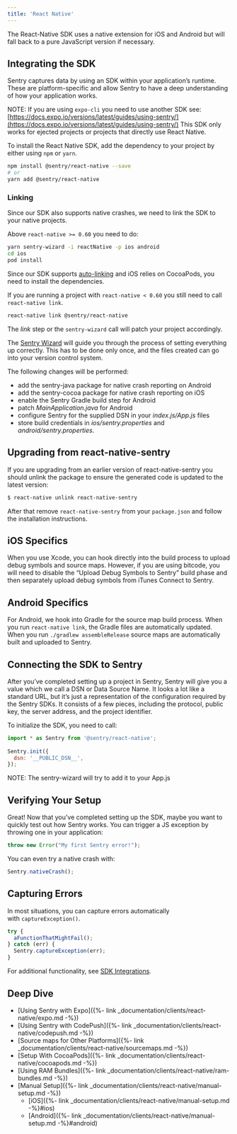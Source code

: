 ```yaml
---
title: 'React Native'
---
```


The React-Native SDK uses a native extension for iOS and Android but will fall back to a pure JavaScript version if necessary.

<!-- WIZARD -->
## Integrating the SDK

Sentry captures data by using an SDK within your application’s runtime. These are platform-specific and allow Sentry to have a deep understanding of how your application works.

NOTE: If you are using `expo-cli` you need to use another SDK see: [https://docs.expo.io/versions/latest/guides/using-sentry/](https://docs.expo.io/versions/latest/guides/using-sentry/)
This SDK only works for ejected projects or projects that directly use React Native.

To install the React Native SDK, add the dependency to your project by either using `npm` or `yarn`.

```bash
npm install @sentry/react-native --save
# or
yarn add @sentry/react-native
```

### Linking

Since our SDK also supports native crashes, we need to link the SDK to your native projects.

Above `react-native >= 0.60` you need to do:

```bash
yarn sentry-wizard -i reactNative -p ios android
cd ios
pod install
```

Since our SDK supports [auto-linking](https://github.com/react-native-community/cli/blob/master/docs/autolinking.md) and iOS relies on CocoaPods, you need to install the dependencies.

If you are running a project with `react-native < 0.60` you still need to call `react-native link`.

```bash
react-native link @sentry/react-native
```

The *link* step or the `sentry-wizard` call will patch your project accordingly. 

The [Sentry Wizard](https://github.com/getsentry/sentry-wizard) will guide you through the process of setting everything up correctly. This has to be done only once, and the files created can go into your version control system.

The following changes will be performed:

- add the sentry-java package for native crash reporting on Android
- add the sentry-cocoa package for native crash reporting on iOS
- enable the Sentry Gradle build step for Android
- patch *_MainApplication.java_* for Android
- configure Sentry for the supplied DSN in your *_index.js/App.js_* files
- store build credentials in *_ios/sentry.properties_* and *_android/sentry.properties_*.

<!-- ENDWIZARD -->

## Upgrading from react-native-sentry

If you are upgrading from an earlier version of react-native-sentry you should unlink the package to ensure the generated code is updated to the latest version:

```bash
$ react-native unlink react-native-sentry
```

After that remove `react-native-sentry` from your `package.json` and follow the installation instructions.

## iOS Specifics

When you use Xcode, you can hook directly into the build process to upload debug symbols and source maps. However, if you are using bitcode, you will need to disable the “Upload Debug Symbols to Sentry” build phase and then separately upload debug symbols from iTunes Connect to Sentry.

## Android Specifics

For Android, we hook into Gradle for the source map build process. When you run `react-native link`, the Gradle files are automatically updated. When you run `./gradlew assembleRelease` source maps are automatically built and uploaded to Sentry.

<!-- WIZARD -->
## Connecting the SDK to Sentry

After you’ve completed setting up a project in Sentry, Sentry will give you a value which we call a DSN or Data Source Name. It looks a lot like a standard URL, but it’s just a representation of the configuration required by the Sentry SDKs. It consists of a few pieces, including the protocol, public key, the server address, and the project identifier.

To initialize the SDK, you need to call:

```javascript
import * as Sentry from '@sentry/react-native';
    
Sentry.init({ 
  dsn: '__PUBLIC_DSN__', 
});
```

NOTE: The sentry-wizard will try to add it to your App.js

## Verifying Your Setup

Great! Now that you’ve completed setting up the SDK, maybe you want to quickly test out how Sentry works. You can trigger a JS exception by throwing one in your application:

```javascript
throw new Error("My first Sentry error!");
```

You can even try a native crash with:

```javascript
Sentry.nativeCrash();
```
<!-- ENDWIZARD -->

## Capturing Errors

In most situations, you can capture errors automatically with `captureException()`.

```javascript
try { 
  aFunctionThatMightFail();
} catch (err) { 
  Sentry.captureException(err);
}
```

For additional functionality, see [SDK Integrations](https://docs.sentry.io/platforms/javascript/#sdk-integrations).

## Deep Dive

-   [Using Sentry with Expo]({%- link _documentation/clients/react-native/expo.md -%})
-   [Using Sentry with CodePush]({%- link _documentation/clients/react-native/codepush.md -%})
-   [Source maps for Other Platforms]({%- link _documentation/clients/react-native/sourcemaps.md -%})
-   [Setup With CocoaPods]({%- link _documentation/clients/react-native/cocoapods.md -%})
-   [Using RAM Bundles]({%- link _documentation/clients/react-native/ram-bundles.md -%})
-   [Manual Setup]({%- link _documentation/clients/react-native/manual-setup.md -%})
    -   [iOS]({%- link _documentation/clients/react-native/manual-setup.md -%}#ios)
    -   [Android]({%- link _documentation/clients/react-native/manual-setup.md -%}#android)
